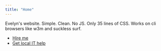 ```yaml
---
title: "Home"
---
```


Evelyn's website. Simple. Clean. No JS. Only 35 lines of CSS. Works on cli browsers like w3m and suckless surf.

- [Hire me](cv.pdf)
- [Get local IT help](it-support)